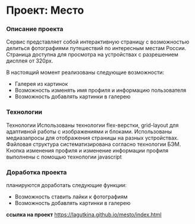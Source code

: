 # Проект: Место

### Описание проекта 
Сервис представляет собой интерактивную страницу с возможностью делиться фотографиями путешествий по интересным местам России. Страница доступна для просмотра на устройствах с разрешением дисплея от 320px. 

В настоящий момент реализованы следующие возможности: 

* Галерея из картинок 
* Возможность изменять имя профиля и информацию пользователя 
* Возможность добавлять картинки в галерею

### Технологии  
Технологии Использованы технологии flex-верстки, grid-layout для адаптивной работы с изображениями и блоками. Использованы медиазапросы для отображения страницы на разных устройствах. Файловая структура систематизирована согласно технологии БЭМ. Кнопка изменения профиля и изменение информации профиля выполнены с помощью технологии javascript 


### Доработка проекта 
планируются доработать следующие функции: 
  * Возможность ставить лайки к фотографиям 
  * Возможность добавлять картинки в галерею 

**ссылка на проект**  https://lagutkina.github.io/mesto/index.html